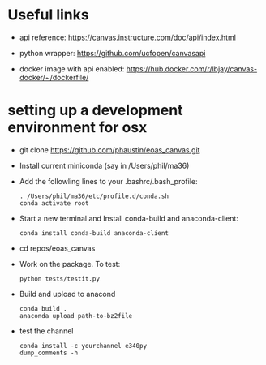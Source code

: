 # Useful links

* api reference:
  https://canvas.instructure.com/doc/api/index.html

* python wrapper:
  https://github.com/ucfopen/canvasapi

* docker image with api enabled:
  https://hub.docker.com/r/lbjay/canvas-docker/~/dockerfile/

# setting up a development environment for osx

  * git clone https://github.com/phaustin/eoas_canvas.git

  * Install current miniconda (say in /Users/phil/ma36)

  * Add the followling lines to your .bashrc/.bash_profile:

        . /Users/phil/ma36/etc/profile.d/conda.sh
        conda activate root

  * Start a new terminal and Install conda-build and anaconda-client:

        conda install conda-build anaconda-client

  * cd repos/eoas_canvas


  * Work on the package.  To test:

        python tests/testit.py

  * Build and upload to anacond

        conda build .
        anaconda upload path-to-bz2file

  * test the channel

        conda install -c yourchannel e340py
        dump_comments -h


